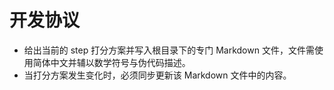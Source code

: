 # 开发协议

- 给出当前的 step 打分方案并写入根目录下的专门 Markdown 文件，文件需使用简体中文并辅以数学符号与伪代码描述。
- 当打分方案发生变化时，必须同步更新该 Markdown 文件中的内容。
